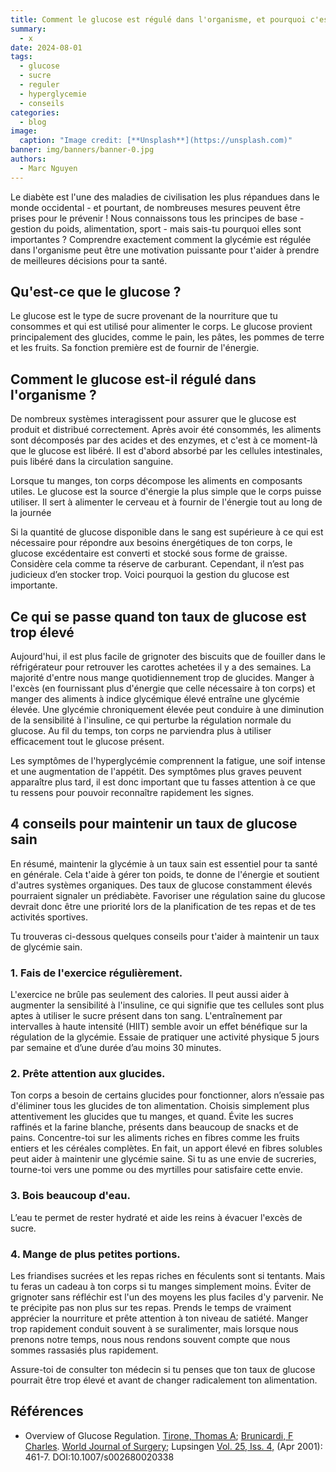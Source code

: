 ```yaml
---
title: Comment le glucose est régulé dans l'organisme, et pourquoi c'est important ?
summary:
  - x
date: 2024-08-01
tags:
  - glucose
  - sucre
  - reguler
  - hyperglycemie
  - conseils
categories:
  - blog
image:
  caption: "Image credit: [**Unsplash**](https://unsplash.com)"
banner: img/banners/banner-0.jpg
authors:
  - Marc Nguyen
---
```


Le diabète est l'une des maladies de civilisation les plus répandues dans le monde occidental - et pourtant, de nombreuses mesures peuvent être prises pour le prévenir ! Nous connaissons tous les principes de base - gestion du poids, alimentation, sport - mais sais-tu pourquoi elles sont importantes ? Comprendre exactement comment la glycémie est régulée dans l'organisme peut être une motivation puissante pour t'aider à prendre de meilleures décisions pour ta santé.

## **Qu'est-ce que le glucose ?**

  

Le glucose est le type de sucre provenant de la nourriture que tu consommes et qui est utilisé pour alimenter le corps. Le glucose provient principalement des glucides, comme le pain, les pâtes, les pommes de terre et les fruits. Sa fonction première est de fournir de l'énergie.

  

## **Comment le glucose est-il régulé dans l'organisme ?**

  

De nombreux systèmes interagissent pour assurer que le glucose est produit et distribué correctement. Après avoir été consommés, les aliments sont décomposés par des acides et des enzymes, et c'est à ce moment-là que le glucose est libéré. Il est d'abord absorbé par les cellules intestinales, puis libéré dans la circulation sanguine.

  

Lorsque tu manges, ton corps décompose les aliments en composants utiles. Le glucose est la source d'énergie la plus simple que le corps puisse utiliser. Il sert à alimenter le cerveau et à fournir de l'énergie tout au long de la journée

  

Si la quantité de glucose disponible dans le sang est supérieure à ce qui est nécessaire pour répondre aux besoins énergétiques de ton corps, le glucose excédentaire est converti et stocké sous forme de graisse. Considère cela comme ta réserve de carburant. Cependant, il n’est pas judicieux d’en stocker trop. Voici pourquoi la gestion du glucose est importante.

  

## **Ce qui se passe quand ton taux de glucose est trop élevé**

  

Aujourd'hui, il est plus facile de grignoter des biscuits que de fouiller dans le réfrigérateur pour retrouver les carottes achetées il y a des semaines. La majorité d'entre nous mange quotidiennement trop de glucides. Manger à l'excès (en fournissant plus d'énergie que celle nécessaire à ton corps) et manger des aliments à indice glycémique élevé entraîne une glycémie élevée. Une glycémie chroniquement élevée peut conduire à une diminution de la sensibilité à l'insuline, ce qui perturbe la régulation normale du glucose. Au fil du temps, ton corps ne parviendra plus à utiliser efficacement tout le glucose présent.

  

Les symptômes de l'hyperglycémie comprennent la fatigue, une soif intense et une augmentation de l'appétit. Des symptômes plus graves peuvent apparaître plus tard, il est donc important que tu fasses attention à ce que tu ressens pour pouvoir reconnaître rapidement les signes.

  

## **4 conseils pour maintenir un taux de glucose sain**

  

En résumé, maintenir la glycémie à un taux sain est essentiel pour ta santé en générale. Cela t'aide à gérer ton poids, te donne de l'énergie et soutient d'autres systèmes organiques. Des taux de glucose constamment élevés pourraient signaler un prédiabète. Favoriser une régulation saine du glucose devrait donc être une priorité lors de la planification de tes repas et de tes activités sportives.

  

Tu trouveras ci-dessous quelques conseils pour t'aider à maintenir un taux de glycémie sain.

  

### **1. Fais de l'exercice régulièrement.** 
L'exercice ne brûle pas seulement des calories. Il peut aussi aider à augmenter la sensibilité à l'insuline, ce qui signifie que tes cellules sont plus aptes à utiliser le sucre présent dans ton sang. L'entraînement par intervalles à haute intensité (HIIT) semble avoir un effet bénéfique sur la régulation de la glycémie. Essaie de pratiquer une activité physique 5 jours par semaine et d’une durée d’au moins 30 minutes.

  

### **2. Prête attention aux glucides.** 
Ton corps a besoin de certains glucides pour fonctionner, alors n’essaie pas d'éliminer tous les glucides de ton alimentation. Choisis simplement plus attentivement les glucides que tu manges, et quand. Évite les sucres raffinés et la farine blanche, présents dans beaucoup de snacks et de pains. Concentre-toi sur les aliments riches en fibres comme les fruits entiers et les céréales complètes. En fait, un apport élevé en fibres solubles peut aider à maintenir une glycémie saine. Si tu as une envie de sucreries, tourne-toi vers une pomme ou des myrtilles pour satisfaire cette envie.

  

### **3. Bois beaucoup d'eau.** 
L’eau te permet de rester hydraté et aide les reins à évacuer l'excès de sucre.

  

### **4. Mange de plus petites portions.** 
Les friandises sucrées et les repas riches en féculents sont si tentants. Mais tu feras un cadeau à ton corps si tu manges simplement moins. Éviter de grignoter sans réfléchir est l'un des moyens les plus faciles d'y parvenir. Ne te précipite pas non plus sur tes repas. Prends le temps de vraiment apprécier la nourriture et prête attention à ton niveau de satiété. Manger trop rapidement conduit souvent à se suralimenter, mais lorsque nous prenons notre temps, nous nous rendons souvent compte que nous sommes rassasiés plus rapidement.



Assure-toi de consulter ton médecin si tu penses que ton taux de glucose pourrait être trop élevé et avant de changer radicalement ton alimentation.



## **Références**
- Overview of Glucose Regulation. [Tirone, Thomas A](https://www.proquest.com/indexinglinkhandler/sng/au/Tirone,+Thomas+A/$N;jsessionid=5D45766CD8EE5BECBD7913330DBB49DC.i-0a2b91753d24f113e); [Brunicardi, F Charles](https://www.proquest.com/indexinglinkhandler/sng/au/Brunicardi,+F+Charles/$N;jsessionid=5D45766CD8EE5BECBD7913330DBB49DC.i-0a2b91753d24f113e). [World Journal of Surgery](https://www.proquest.com/pubidlinkhandler/sng/pubtitle/World+Journal+of+Surgery/$N/47185/OpenView/219948538/$B/E46E2769A80C4577PQ/1;jsessionid=5D45766CD8EE5BECBD7913330DBB49DC.i-0a2b91753d24f113e); Lupsingen [Vol. 25, Iss. 4,](https://www.proquest.com/indexingvolumeissuelinkhandler/47185/World+Journal+of+Surgery/02001Y04Y01$23Apr+2001$3b++Vol.+25+$284$29/25/4;jsessionid=5D45766CD8EE5BECBD7913330DBB49DC.i-0a2b91753d24f113e) (Apr 2001): 461-7. DOI:10.1007/s002680020338
